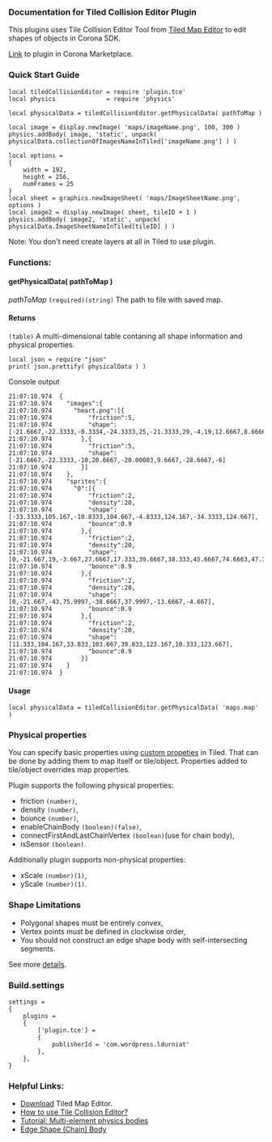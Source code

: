 ### Documentation for Tiled Collision Editor Plugin

This plugins uses Tile Collision Editor Tool from [Tiled Map Editor](https://www.mapeditor.org) to edit shapes of objects in Corona SDK. 

[Link](https://marketplace.coronalabs.com/corona-plugins/tiled-collision-editor) to plugin in Corona Marketplace.

### Quick Start Guide

```
local tiledCollisionEditor = require 'plugin.tce'
local physics              = require 'physics'

local physicalData = tiledCollisionEditor.getPhysicalData( pathToMap )

local image = display.newImage( 'maps/imageName.png', 100, 300 )
physics.addBody( image, 'static', unpack( physicalData.collectionOfImagesNameInTiled['imageName.png'] ) )

local options =
{
    width = 192,
    height = 256,
    numFrames = 25
}
local sheet = graphics.newImageSheet( 'maps/ImageSheetName.png', options ) 
local image2 = display.newImage( sheet, tileID + 1 )
physics.addBody( image2, 'static', unpack( physicalData.ImageSheetNameInTiled[tileID] ) )
```
Note: You don't need create layers at all in Tiled to use plugin.


### Functions:

#### getPhysicalData( pathToMap )

*pathToMap* `(required)(string)` The path to file with saved map.

#### Returns

`(table)` A multi-dimensional table contaning all shape information and physical properties.

```
local json = require "json"
print( json.prettify( physicalData ) )
```
Console output

```
21:07:10.974  {
21:07:10.974    "images":{
21:07:10.974      "heart.png":[{
21:07:10.974          "friction":5,
21:07:10.974          "shape":[-21.6667,-22.3333,-0.3334,-24.3333,25,-21.3333,29,-4,19,12.6667,8.6666,21.6667,-0.3334,26.3334,-10,20.6667]
21:07:10.974        },{
21:07:10.974          "friction":5,
21:07:10.974          "shape":[-21.6667,-22.3333,-10,20.6667,-20.00003,9.6667,-28.6667,-6]
21:07:10.974        }]
21:07:10.974    },
21:07:10.974    "sprites":{
21:07:10.974      "0":[{
21:07:10.974          "friction":2,
21:07:10.974          "density":20,
21:07:10.974          "shape":[-33.3333,105.167,-10.8333,104.667,-4.8333,124.167,-34.3333,124.667],
21:07:10.974          "bounce":0.9
21:07:10.974        },{
21:07:10.974          "friction":2,
21:07:10.974          "density":20,
21:07:10.974          "shape":[0,-21.667,19,-3.667,27.6667,17.333,39.6667,38.333,45.6667,74.6663,47.3333,100,-43.6667,100,-43,75.9997],
21:07:10.974          "bounce":0.9
21:07:10.974        },{
21:07:10.974          "friction":2,
21:07:10.974          "density":20,
21:07:10.974          "shape":[0,-21.667,-43,75.9997,-38.6667,37.9997,-13.6667,-4.667],
21:07:10.974          "bounce":0.9
21:07:10.974        },{
21:07:10.974          "friction":2,
21:07:10.974          "density":20,
21:07:10.974          "shape":[11.333,104.167,33.833,103.667,39.833,123.167,10.333,123.667],
21:07:10.974          "bounce":0.9
21:07:10.974        }]
21:07:10.974    }
21:07:10.974  }
```

#### Usage

`local physicalData = tiledCollisionEditor.getPhysicalData( 'maps.map' )`

### Physical properties 

You can specify basic properties using [custom propeties](http://docs.mapeditor.org/en/stable/manual/custom-properties/) in Tiled. That can be done by adding them to map itself or tile/object. Properties added to tile/object overrides map properties. 

Plugin supports the following physical properties:

 - friction `(number)`,
 - density `(number)`,
 - bounce `(number)`,
 - enableChainBody `(boolean)(false)`,
 - connectFirstAndLastChainVertex `(boolean)`(use for chain body),
 - isSensor `(boolean)`.

 Additionally plugin supports non-physical properties:

 - xScale `(number)(1)`,
 - yScale `(number)(1)`.

### Shape Limitations

 - Polygonal shapes must be entirely convex,
 - Vertex points must be defined in clockwise order,
 - You should not construct an edge shape body with self-intersecting segments.

See more [details](https://docs.coronalabs.com/guide/physics/physicsBodies/index.html).

### Build.settings

```
settings = 
{
	plugins =
	{
		['plugin.tce'] = 
	    {
	    	publisherId = 'com.wordpress.ldurniat'
	    },
	},
}
```

### Helpful Links:

 - [Download](https://www.mapeditor.org/download.html) Tiled Map Editor. 
 - [How to use Tile Collision Editor?](http://doc.mapeditor.org/en/stable/manual/editing-tilesets/#tile-collision-editor)
 - [Tutorial: Multi-element physics bodies](https://coronalabs.com/blog/2013/01/08/working-with-multi-element-physics-bodies/)
 - [Edge Shape (Chain) Body](https://docs.coronalabs.com/guide/physics/physicsBodies/index.html#edge-shape-chain-body)

